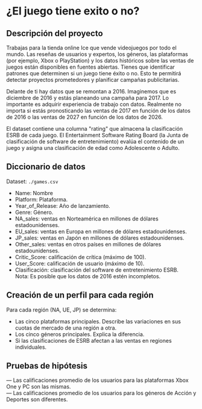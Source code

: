 # ¿El juego tiene exito o no?

## Descripción del proyecto

Trabajas para la tienda online Ice que vende videojuegos por todo el mundo. Las reseñas de usuarios y expertos, los géneros, las plataformas (por ejemplo, Xbox o PlayStation) y los datos históricos sobre las ventas de juegos están disponibles en fuentes abiertas. Tienes que identificar patrones que determinen si un juego tiene éxito o no. Esto te permitirá detectar proyectos prometedores y planificar campañas publicitarias.

Delante de ti hay datos que se remontan a 2016. Imaginemos que es diciembre de 2016 y estás planeando una campaña para 2017.
Lo importante es adquirir experiencia de trabajo con datos. Realmente no importa si estás pronosticando las ventas de 2017 en función de los datos de 2016 o las ventas de 2027 en función de los datos de 2026.

El dataset contiene una columna "rating" que almacena la clasificación ESRB de cada juego. El Entertainment Software Rating Board (la Junta de clasificación de software de entretenimiento) evalúa el contenido de un juego y asigna una clasificación de edad como Adolescente o Adulto.

## Diccionario de datos

Dataset: `./games.csv`

- Name: Nombre
- Platform: Plataforma.
- Year_of_Release: Año de lanzamiento.
- Genre: Género.
- NA_sales: ventas en Norteamérica en millones de dólares estadounidenses. 
- EU_sales: ventas en Europa en millones de dólares estadounidenses.
- JP_sales: ventas en Japón en millones de dólares estadounidenses.
- Other_sales: ventas en otros países en millones de dólares estadounidenses.
- Critic_Score: calificación de crítica (máximo de 100). 
- User_Score: calificación de usuario (máximo de 10).
- Clasificación: clasificación del software de entretenimiento ESRB.  
Nota: Es posible que los datos de 2016 estén incompletos.

## Creación de un perfil para cada región
Para cada región (NA, UE, JP) se determina:
- Las cinco plataformas principales. Describe las variaciones en sus cuotas de mercado de una región a otra.
- Los cinco géneros principales. Explica la diferencia.
- Si las clasificaciones de ESRB afectan a las ventas en regiones individuales.

## Pruebas de hipótesis

— Las calificaciones promedio de los usuarios para las plataformas Xbox One y PC son las mismas.  
— Las calificaciones promedio de los usuarios para los géneros de Acción y Deportes son diferentes.